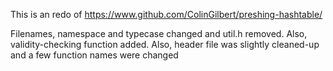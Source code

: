 This is an redo of https://www.github.com/ColinGilbert/preshing-hashtable/

Filenames, namespace and typecase changed and util.h removed. Also, validity-checking function added. Also, header file was slightly cleaned-up and a few function names were changed
